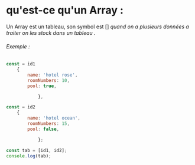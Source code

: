 # qu'est-ce qu'un Array :

Un Array est un tableau, son symbol est []
_quand on a plusieurs données a traiter on les stock dans un tableau ._

###### Exemple : 
````js
const = id1 
    {
        name: 'hotel rose',
        roomNumbers: 10,
        pool: true,

            },

const = id2
    {
        name: 'hotel ocean',
        roomNumbers: 15,
        pool: false,

            };

const tab = [id1, id2];
console.log(tab);
````